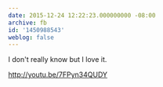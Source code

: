 ```yaml
---
date: 2015-12-24 12:22:23.000000000 -08:00
archive: fb
id: '1450988543'
weblog: false
---
```


I don't really know but I love it. 

http://youtu.be/7FPyn34QUDY
